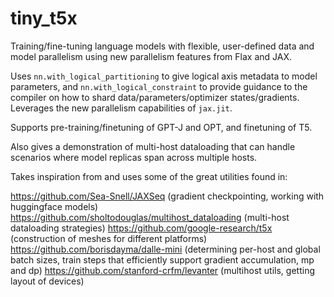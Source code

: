 # tiny_t5x

Training/fine-tuning language models with flexible, user-defined data and model parallelism using new parallelism features from Flax and JAX.

Uses `nn.with_logical_partitioning` to give logical axis metadata to model parameters, and `nn.with_logical_constraint` to provide guidance to the compiler on how to shard data/parameters/optimizer states/gradients. Leverages the new parallelism capabilities of `jax.jit`.

Supports pre-training/finetuning of GPT-J and OPT, and finetuning of T5.

Also gives a demonstration of multi-host dataloading that can handle scenarios where model replicas span across multiple hosts.

Takes inspiration from and uses some of the great utilities found in:

https://github.com/Sea-Snell/JAXSeq (gradient checkpointing, working with huggingface models)
https://github.com/sholtodouglas/multihost_dataloading (multi-host dataloading strategies)
https://github.com/google-research/t5x (construction of meshes for different platforms)
https://github.com/borisdayma/dalle-mini (determining per-host and global batch sizes, train steps that efficiently support gradient accumulation, mp and dp)
https://github.com/stanford-crfm/levanter (multihost utils, getting layout of devices)